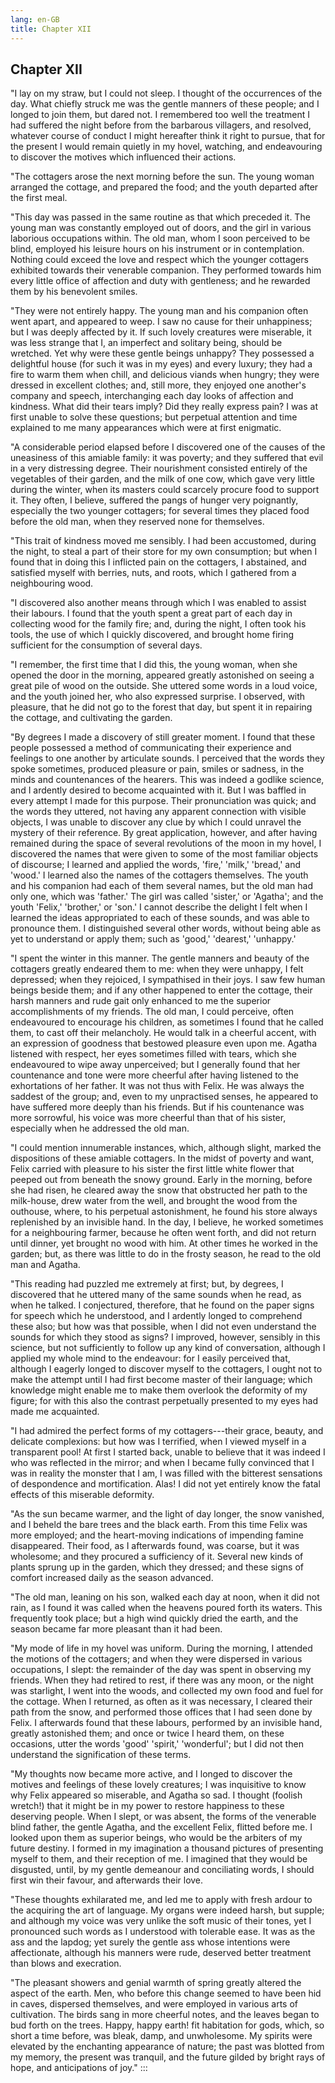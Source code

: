 ```yaml
---
lang: en-GB
title: Chapter XII
---
```


## Chapter XII

"I lay on my straw, but I could not sleep. I thought of the occurrences
of the day. What chiefly struck me was the gentle manners of these
people; and I longed to join them, but dared not. I remembered too well
the treatment I had suffered the night before from the barbarous
villagers, and resolved, whatever course of conduct I might hereafter
think it right to pursue, that for the present I would remain quietly in
my hovel, watching, and endeavouring to discover the motives which
influenced their actions.

"The cottagers arose the next morning before the sun. The young woman
arranged the cottage, and prepared the food; and the youth departed
after the first meal.

"This day was passed in the same routine as that which preceded it. The
young man was constantly employed out of doors, and the girl in various
laborious occupations within. The old man, whom I soon perceived to be
blind, employed his leisure hours on his instrument or in contemplation.
Nothing could exceed the love and respect which the younger cottagers
exhibited towards their venerable companion. They performed towards him
every little office of affection and duty with gentleness; and he
rewarded them by his benevolent smiles.

"They were not entirely happy. The young man and his companion often
went apart, and appeared to weep. I saw no cause for their unhappiness;
but I was deeply affected by it. If such lovely creatures were
miserable, it was less strange that I, an imperfect and solitary being,
should be wretched. Yet why were these gentle beings unhappy? They
possessed a delightful house (for such it was in my eyes) and every
luxury; they had a fire to warm them when chill, and delicious viands
when hungry; they were dressed in excellent clothes; and, still more,
they enjoyed one another's company and speech, interchanging each day
looks of affection and kindness. What did their tears imply? Did they
really express pain? I was at first unable to solve these questions; but
perpetual attention and time explained to me many appearances which were
at first enigmatic.

"A considerable period elapsed before I discovered one of the causes of
the uneasiness of this amiable family: it was poverty; and they suffered
that evil in a very distressing degree. Their nourishment consisted
entirely of the vegetables of their garden, and the milk of one cow,
which gave very little during the winter, when its masters could
scarcely procure food to support it. They often, I believe, suffered the
pangs of hunger very poignantly, especially the two younger cottagers;
for several times they placed food before the old man, when they
reserved none for themselves.

"This trait of kindness moved me sensibly. I had been accustomed, during
the night, to steal a part of their store for my own consumption; but
when I found that in doing this I inflicted pain on the cottagers, I
abstained, and satisfied myself with berries, nuts, and roots, which I
gathered from a neighbouring wood.

"I discovered also another means through which I was enabled to assist
their labours. I found that the youth spent a great part of each day in
collecting wood for the family fire; and, during the night, I often took
his tools, the use of which I quickly discovered, and brought home
firing sufficient for the consumption of several days.

"I remember, the first time that I did this, the young woman, when she
opened the door in the morning, appeared greatly astonished on seeing a
great pile of wood on the outside. She uttered some words in a loud
voice, and the youth joined her, who also expressed surprise. I
observed, with pleasure, that he did not go to the forest that day, but
spent it in repairing the cottage, and cultivating the garden.

"By degrees I made a discovery of still greater moment. I found that
these people possessed a method of communicating their experience and
feelings to one another by articulate sounds. I perceived that the words
they spoke sometimes, produced pleasure or pain, smiles or sadness, in
the minds and countenances of the hearers. This was indeed a godlike
science, and I ardently desired to become acquainted with it. But I was
baffled in every attempt I made for this purpose. Their pronunciation
was quick; and the words they uttered, not having any apparent
connection with visible objects, I was unable to discover any clue by
which I could unravel the mystery of their reference. By great
application, however, and after having remained during the space of
several revolutions of the moon in my hovel, I discovered the names that
were given to some of the most familiar objects of discourse; I learned
and applied the words, 'fire,' 'milk,' 'bread,' and 'wood.' I learned
also the names of the cottagers themselves. The youth and his companion
had each of them several names, but the old man had only one, which was
'father.' The girl was called 'sister,' or 'Agatha'; and the youth
'Felix,' 'brother,' or 'son.' I cannot describe the delight I felt when
I learned the ideas appropriated to each of these sounds, and was able
to pronounce them. I distinguished several other words, without being
able as yet to understand or apply them; such as 'good,' 'dearest,'
'unhappy.'

"I spent the winter in this manner. The gentle manners and beauty of the
cottagers greatly endeared them to me: when they were unhappy, I felt
depressed; when they rejoiced, I sympathised in their joys. I saw few
human beings beside them; and if any other happened to enter the
cottage, their harsh manners and rude gait only enhanced to me the
superior accomplishments of my friends. The old man, I could perceive,
often endeavoured to encourage his children, as sometimes I found that
he called them, to cast off their melancholy. He would talk in a
cheerful accent, with an expression of goodness that bestowed pleasure
even upon me. Agatha listened with respect, her eyes sometimes filled
with tears, which she endeavoured to wipe away unperceived; but I
generally found that her countenance and tone were more cheerful after
having listened to the exhortations of her father. It was not thus with
Felix. He was always the saddest of the group; and, even to my
unpractised senses, he appeared to have suffered more deeply than his
friends. But if his countenance was more sorrowful, his voice was more
cheerful than that of his sister, especially when he addressed the old
man.

"I could mention innumerable instances, which, although slight, marked
the dispositions of these amiable cottagers. In the midst of poverty and
want, Felix carried with pleasure to his sister the first little white
flower that peeped out from beneath the snowy ground. Early in the
morning, before she had risen, he cleared away the snow that obstructed
her path to the milk-house, drew water from the well, and brought the
wood from the outhouse, where, to his perpetual astonishment, he found
his store always replenished by an invisible hand. In the day, I
believe, he worked sometimes for a neighbouring farmer, because he often
went forth, and did not return until dinner, yet brought no wood with
him. At other times he worked in the garden; but, as there was little to
do in the frosty season, he read to the old man and Agatha.

"This reading had puzzled me extremely at first; but, by degrees, I
discovered that he uttered many of the same sounds when he read, as when
he talked. I conjectured, therefore, that he found on the paper signs
for speech which he understood, and I ardently longed to comprehend
these also; but how was that possible, when I did not even understand
the sounds for which they stood as signs? I improved, however, sensibly
in this science, but not sufficiently to follow up any kind of
conversation, although I applied my whole mind to the endeavour: for I
easily perceived that, although I eagerly longed to discover myself to
the cottagers, I ought not to make the attempt until I had first become
master of their language; which knowledge might enable me to make them
overlook the deformity of my figure; for with this also the contrast
perpetually presented to my eyes had made me acquainted.

"I had admired the perfect forms of my cottagers⁠---their grace, beauty,
and delicate complexions: but how was I terrified, when I viewed myself
in a transparent pool! At first I started back, unable to believe that
it was indeed I who was reflected in the mirror; and when I became fully
convinced that I was in reality the monster that I am, I was filled with
the bitterest sensations of despondence and mortification. Alas! I did
not yet entirely know the fatal effects of this miserable deformity.

"As the sun became warmer, and the light of day longer, the snow
vanished, and I beheld the bare trees and the black earth. From this
time Felix was more employed; and the heart-moving indications of
impending famine disappeared. Their food, as I afterwards found, was
coarse, but it was wholesome; and they procured a sufficiency of it.
Several new kinds of plants sprung up in the garden, which they dressed;
and these signs of comfort increased daily as the season advanced.

"The old man, leaning on his son, walked each day at noon, when it did
not rain, as I found it was called when the heavens poured forth its
waters. This frequently took place; but a high wind quickly dried the
earth, and the season became far more pleasant than it had been.

"My mode of life in my hovel was uniform. During the morning, I attended
the motions of the cottagers; and when they were dispersed in various
occupations, I slept: the remainder of the day was spent in observing my
friends. When they had retired to rest, if there was any moon, or the
night was starlight, I went into the woods, and collected my own food
and fuel for the cottage. When I returned, as often as it was necessary,
I cleared their path from the snow, and performed those offices that I
had seen done by Felix. I afterwards found that these labours, performed
by an invisible hand, greatly astonished them; and once or twice I heard
them, on these occasions, utter the words 'good' 'spirit,' 'wonderful';
but I did not then understand the signification of these terms.

"My thoughts now became more active, and I longed to discover the
motives and feelings of these lovely creatures; I was inquisitive to
know why Felix appeared so miserable, and Agatha so sad. I thought
(foolish wretch!) that it might be in my power to restore happiness to
these deserving people. When I slept, or was absent, the forms of the
venerable blind father, the gentle Agatha, and the excellent Felix,
flitted before me. I looked upon them as superior beings, who would be
the arbiters of my future destiny. I formed in my imagination a thousand
pictures of presenting myself to them, and their reception of me. I
imagined that they would be disgusted, until, by my gentle demeanour and
conciliating words, I should first win their favour, and afterwards
their love.

"These thoughts exhilarated me, and led me to apply with fresh ardour to
the acquiring the art of language. My organs were indeed harsh, but
supple; and although my voice was very unlike the soft music of their
tones, yet I pronounced such words as I understood with tolerable ease.
It was as the ass and the lapdog; yet surely the gentle ass whose
intentions were affectionate, although his manners were rude, deserved
better treatment than blows and execration.

"The pleasant showers and genial warmth of spring greatly altered the
aspect of the earth. Men, who before this change seemed to have been hid
in caves, dispersed themselves, and were employed in various arts of
cultivation. The birds sang in more cheerful notes, and the leaves began
to bud forth on the trees. Happy, happy earth! fit habitation for gods,
which, so short a time before, was bleak, damp, and unwholesome. My
spirits were elevated by the enchanting appearance of nature; the past
was blotted from my memory, the present was tranquil, and the future
gilded by bright rays of hope, and anticipations of joy."
:::
